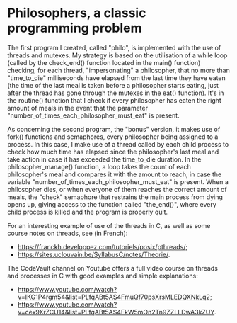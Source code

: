 # Philosophers, a classic programming problem

The first program I created, called "philo", is implemented with the use of threads and mutexes.
My strategy is based on the utilisation of a while loop (called by the check_end() function located in the main() function) checking, for each thread, "impersonating" a philosopher, that no more than "time_to_die" milliseconds have elapsed from the last time they have eaten (the time of the last meal is taken before a philosopher starts eating, just after the thread has gone through the mutexes in the eat() function).
It's in the routine() function that I check if every philosopher has eaten the right amount of meals in the event that the parameter "number_of_times_each_philosopher_must_eat" is present.

As concerning the second program, the "bonus" version, it makes use of fork() functions and semaphores, every philosopher being assigned to a process.
In this case, I make use of a thread called by each child process to check how much time has elapsed since the philosopher's last meal and take action in case it has exceeded the time_to_die duration.
In the philosopher_manage() function, a loop takes the count of each philosopher's meal and compares it with the amount to reach, in case the variable "number_of_times_each_philosopher_must_eat" is present.
When a philosopher dies, or when everyone of them reaches the correct amount of meals, the "check" semaphore that restrains the main process from dying opens up, giving access to the function called "the_end()", where every child process is killed and the program is properly quit.

For an interesting example of use of the threads in C, as well as some course notes on threads, see (in French):
* <https://franckh.developpez.com/tutoriels/posix/pthreads/>;
* <https://sites.uclouvain.be/SyllabusC/notes/Theorie/>.

The CodeVault channel on Youtube offers a full video course on threads and processes in C with good examples and simple explanations:
* <https://www.youtube.com/watch?v=IKG1P4rgm54&list=PLfqABt5AS4FmuQf70psXrsMLEDQXNkLq2>;
* <https://www.youtube.com/watch?v=cex9XrZCU14&list=PLfqABt5AS4FkW5mOn2Tn9ZZLLDwA3kZUY>.
